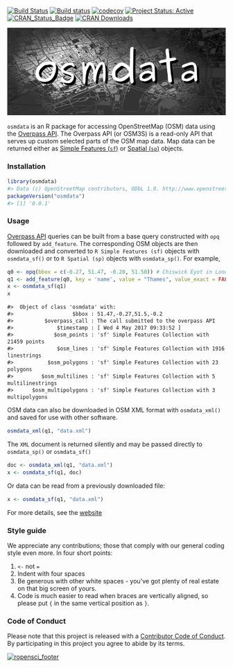 <!-- README.md is generated from README.Rmd. Please edit that file -->
[![Build Status](https://travis-ci.org/ropensci/osmdata.svg?branch=master)](https://travis-ci.org/ropensci/osmdata) [![Build status](https://ci.appveyor.com/api/projects/status/github/ropensci/osmdata?svg=true)](https://ci.appveyor.com/project/ropensci/osmdata) [![codecov](https://codecov.io/gh/ropensci/osmdata/branch/master/graph/badge.svg)](https://codecov.io/gh/ropensci/osmdata) [![Project Status: Active](http://www.repostatus.org/badges/latest/active.svg)](http://www.repostatus.org/#active) [![CRAN\_Status\_Badge](http://www.r-pkg.org/badges/version/osmdata)](http://cran.r-project.org/web/packages/osmdata) [![CRAN Downloads](http://cranlogs.r-pkg.org/badges/grand-total/osmdata?color=orange)](http://cran.r-project.org/package=osmdata)

![](./fig/title.png)

`osmdata` is an R package for accessing OpenStreetMap (OSM) data using the [Overpass API](http://wiki.openstreetmap.org/wiki/Overpass_API). The Overpass API (or OSM3S) is a read-only API that serves up custom selected parts of the OSM map data. Map data can be returned either as [Simple Features (`sf`)](https://cran.r-project.org/package=sf) or [Spatial (`sp`)](https://cran.r-project.org/package=sp) objects.

### Installation

``` r
library(osmdata)
#> Data (c) OpenStreetMap contributors, ODbL 1.0. http://www.openstreetmap.org/copyright
packageVersion("osmdata")
#> [1] '0.0.1'
```

### Usage

[Overpass API](http://wiki.openstreetmap.org/wiki/Overpass_API) queries can be built from a base query constructed with `opq` followed by `add_feature`. The corresponding OSM objects are then downloaded and converted to `R Simple Features (sf)` objects with `osmdata_sf()` or to `R Spatial (sp)` objects with `osmdata_sp()`. For example,

``` r
q0 <- opq(bbox = c(-0.27, 51.47, -0.20, 51.50)) # Chiswick Eyot in London, U.K.
q1 <- add_feature(q0, key = 'name', value = "Thames", value_exact = FALSE)
x <- osmdata_sf(q1)
x
```

    #>  Object of class 'osmdata' with:
    #>                   $bbox : 51.47,-0.27,51.5,-0.2
    #>          $overpass_call : The call submitted to the overpass API
    #>              $timestamp : [ Wed 4 May 2017 09:33:52 ]
    #>             $osm_points : 'sf' Simple Features Collection with 21459 points
    #>              $osm_lines : 'sf' Simple Features Collection with 1916 linestrings
    #>           $osm_polygons : 'sf' Simple Features Collection with 23 polygons
    #>         $osm_multilines : 'sf' Simple Features Collection with 5 multilinestrings
    #>      $osm_multipolygons : 'sf' Simple Features Collection with 3 multipolygons

OSM data can also be downloaded in OSM XML format with `osmdata_xml()` and saved for use with other software.

``` r
osmdata_xml(q1, "data.xml")
```

The `XML` document is returned silently and may be passed directly to `osmdata_sp()` or `osmdata_sf()`

``` r
doc <- osmdata_xml(q1, "data.xml")
x <- osmdata_sf(q1, doc)
```

Or data can be read from a previously downloaded file:

``` r
x <- osmdata_sf(q1, "data.xml")
```

For more details, see the [website](https://ropensci.github.io/osmdata/)

### Style guide

We appreciate any contributions; those that comply with our general coding style even more. In four short points:

1.  `<-` not `=`
2.  Indent with four spaces
3.  Be generous with other white spaces - you've got plenty of real estate on that big screen of yours.
4.  Code is much easier to read when braces are vertically aligned, so please put `{` in the same vertical position as `}`.

### Code of Conduct

Please note that this project is released with a [Contributor Code of Conduct](CONDUCT.md). By participating in this project you agree to abide by its terms.

[![ropensci\_footer](http://ropensci.org/public_images/github_footer.png)](http://ropensci.org)
